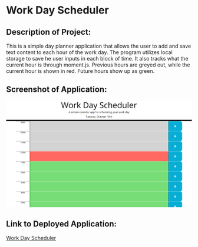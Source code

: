 # Work Day Scheduler

## Description of Project:

This is a simple day planner application that allows the user to add and save text content to each hour of the work day. The program utilizes local storage to save he user inputs in each block of time. It also tracks what the current hour is through moment.js. Previous hours are greyed out, while the current hour is shown in red. Future hours show up as green.

## Screenshot of Application:

![Daily Appointment Scheduler.](./assets/images/Screenshot%20(24).png)

## Link to Deployed Application:

[Work Day Scheduler](https://madalynmm.github.io/elk-filled-snow/)